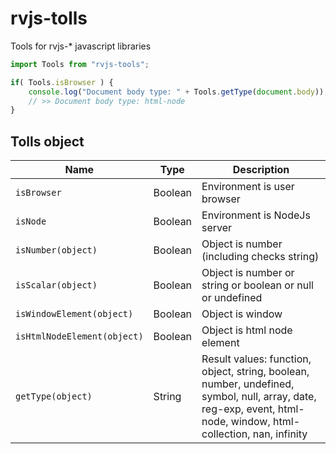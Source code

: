 # rvjs-tolls

Tools for rvjs-* javascript libraries

```js
import Tools from "rvjs-tools";

if( Tools.isBrowser ) {
	console.log("Document body type: " + Tools.getType(document.body));
	// >> Document body type: html-node
}

```

## Tolls object

| Name | Type | Description |
|---|---|---|
| `isBrowser` | Boolean | Environment is user browser |
| `isNode` | Boolean | Environment is NodeJs server |
| `isNumber(object)` | Boolean | Object is number (including checks string) |
| `isScalar(object)` | Boolean | Object is number or string or boolean or null or undefined |
| `isWindowElement(object)` | Boolean | Object is window |
| `isHtmlNodeElement(object)` | Boolean | Object is html node element |
| `getType(object)` | String | Result values: function, object, string, boolean, number, undefined, symbol, null, array, date, reg-exp, event, html-node, window, html-collection, nan, infinity |
